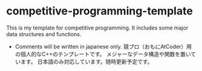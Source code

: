 # competitive-programming-template
 This is my template for competitive programming.
 It includes some major data structures and functions.
 * Comments will be written in japanese only.
 競プロ（おもにAtCoder）用の個人的なC++のテンプレートです。
 メジャーなデータ構造や関数を置いています。
 日本語のみ対応しています。随時更新予定です。
